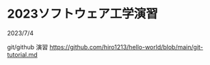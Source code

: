 # 2023ソフトウェア工学演習
2023/7/4

git/github 演習
https://github.com/hiro1213/hello-world/blob/main/git-tutorial.md

